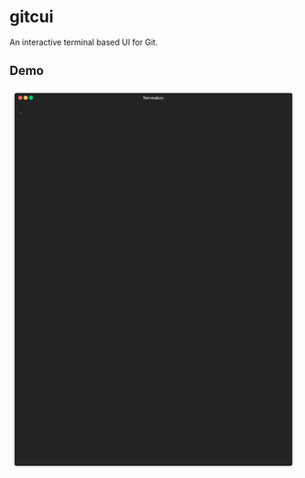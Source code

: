 # gitcui

An interactive terminal based UI for Git.

## Demo

![alt text](./doc/demo.gif "Demo Image")